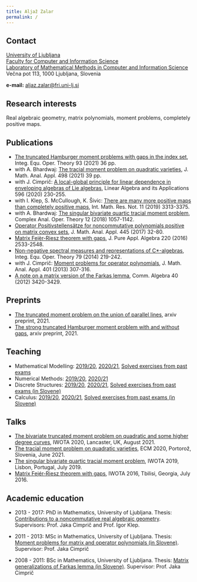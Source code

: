 ```yaml
---
title: Aljaž Zalar
permalink: /
---
```


## Contact

[University of Ljubljana](https://www.uni-lj.si/university/)<br/>
[Faculty for Computer and Information Science](https://www.fri.uni-lj.si/en) <br/>
[Laboratory of Mathematical Methods in Computer and Information Science](https://fri.uni-lj.si/en/laboratory/lmmri)<br/>
Večna pot 113, 1000 Ljubljana, Slovenia

**e-mail:** aljaz.zalar@fri.uni-lj.si

## Research interests

Real algebraic geometry, matrix polynomials, moment problems, completely positive maps.

## Publications

* [The truncated Hamburger moment problems with gaps in the index set](https://link.springer.com/article/10.1007/s00020-021-02628-6), Integ. Equ. Oper. Theory 93 (2021) 36 pp.
* with A. Bhardwaj: [The tracial moment problem on quadratic varieties](https://www.sciencedirect.com/science/article/pii/S0022247X21000159), J. Math. Anal. Appl. 498 (2021) 39 pp. 
* with J. Cimprič: [A local-global principle for linear dependence in enveloping algebras of Lie algebras](https://www.sciencedirect.com/science/article/pii/S0024379520301324?via%3Dihub), Linear Algebra and its Applications 596 (2020) 230-255.
* with I. Klep, S. McCullough, K. Šivic: [There are many more positive maps than completely positive maps](https://academic.oup.com/imrn/advance-article-abstract/doi/10.1093/imrn/rnx203/4210362), Int. Math. Res. Not. 11 (2019) 3313-3375. 
* with A. Bhardwaj: [The singular bivariate quartic tracial moment problem](https://link.springer.com/article/10.1007%2Fs11785-017-0756-3), Complex Anal. Oper. Theory 12 (2018) 1057-1142.
* [Operator Positivstellensätze for noncommutative polynomials positive on matrix convex sets](https://www.sciencedirect.com/science/article/pii/S0022247X16303675), J. Math. Anal. Appl. 445 (2017) 32-80.
* [Matrix Fejèr-Riesz theorem with gaps](https://www.sciencedirect.com/science/article/pii/S0022404915003345), J. Pure Appl. Algebra 220 (2016) 2533-2548.
* [Non-negative spectral measures and representations of C*-algebras](https://link.springer.com/article/10.1007/s00020-014-2148-7), Integ. Equ. Oper. Theory 79 (2014) 219-242.
* with J. Cimprič: [Moment problems for operator polynomials](https://www.sciencedirect.com/science/article/pii/S0022247X12010025), J. Math. Anal. Appl. 401 (2013) 307-316.
* [A note on a matrix version of the Farkas lemma](https://www.tandfonline.com/doi/abs/10.1080/00927872.2011.590565?journalCode=lagb20), Comm. Algebra 40 (2012) 3420-3429.

## Preprints

* [The truncated moment problem on the union of parallel lines](https://arxiv.org/abs/2105.00662), arxiv preprint, 2021.
* [The strong truncated Hamburger moment problem with and without gaps](https://arxiv.org/abs/2101.00486), arxiv preprint, 2021.

## Teaching

* Mathematical Modelling: [2019/20](https://ucilnica1920.fri.uni-lj.si/course/view.php?id=60), [2020/21](https://ucilnica.fri.uni-lj.si/course/view.php?id=60), [Solved exercises from past exams](https://zalara.github.io/mm_book.pdf)
* Numerical Methods: [2019/20](https://ucilnica1920.fri.uni-lj.si/course/view.php?id=36), [2020/21](https://ucilnica.fri.uni-lj.si/course/view.php?id=36)
* Discrete Structures: [2019/20](https://ucilnica1920.fri.uni-lj.si/course/view.php?id=6), [2020/21](https://ucilnica.fri.uni-lj.si/course/view.php?id=6), [Solved exercises from past exams (in Slovene)](https://zalara.github.io/ds_zbirka.pdf)
* Calculus: [2019/20](https://ucilnica1920.fri.uni-lj.si/course/view.php?id=51), [2020/21](https://ucilnica.fri.uni-lj.si/course/view.php?id=51), [Solved exercises from past exams (in Slovene)](https://zalara.github.io/oma_zbirka.pdf)

## Talks

* [The bivariate truncated moment problem on quadratic and some higher degree curves](https://zalara.github.io/IWOTA_2020_TTMP.pdf), IWOTA 2020, Lancaster, UK, August 2021.
* [The tracial moment problem on quadratic varieties](https://zalara.github.io/ECM_2020_BQTMP.pdf), ECM 2020, Portorož, Slovenia, June 2021.
* [The singular bivariate quartic tracial moment problem](https://zalara.github.io/IWOTA_2019_BQTMP.pdf), IWOTA 2019, Lisbon, Portugal, July 2019.
* [Matrix Fejér-Riesz theorem with gaps](https://zalara.github.io/IWOTA_2016_MFR.pdf), IWOTA 2016, Tbilisi, Georgia, July 2016.

## Academic education

* 2013 - 2017: PhD in Mathematics, University of Ljubljana. Thesis: [Contributions to a noncommutative real algebraic geometry](http://www.matknjiz.si/doktorati/2017/Zalar-14521-29.pdf). Supervisors: Prof. Jaka Cimprič and Prof. Igor Klep.

* 2011 - 2013: MSc in Mathematics, University of Ljubljana. Thesis: [Moment problems for matrix and operator polynomials (in Slovene)](https://repozitorij.uni-lj.si/Dokument.php?id=106186&lang=slv). Supervisor: Prof. Jaka Cimprič

* 2008 - 2011: BSc in Mathematics, University of Ljubljana. Thesis: [Matrix generalizations of Farkas lemma (in Slovene)](https://repozitorij.uni-lj.si/Dokument.php?id=105978&lang=slv).
Supervisor: Prof. Jaka Cimprič 
